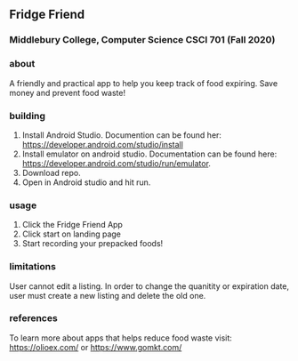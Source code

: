 ## Fridge Friend
### Middlebury College, Computer Science CSCI 701 (Fall 2020)

### about
A friendly and practical app to help you keep track of food expiring. Save money and prevent food waste! 

### building
1. Install Android Studio. Documention can be found her: https://developer.android.com/studio/install
2. Install emulator on android studio. Documentation can be found here: https://developer.android.com/studio/run/emulator. 
3. Download repo.
4. Open in Android studio and hit run. 

### usage
1. Click the Fridge Friend App
2. Click start on landing page
3. Start recording your prepacked foods!

### limitations
User cannot edit a listing. In order to change the quanitity or expiration date, user must create a new listing and delete the old one. 

### references
To learn more about apps that helps reduce food waste visit:
https://olioex.com/ or 
https://www.gomkt.com/
